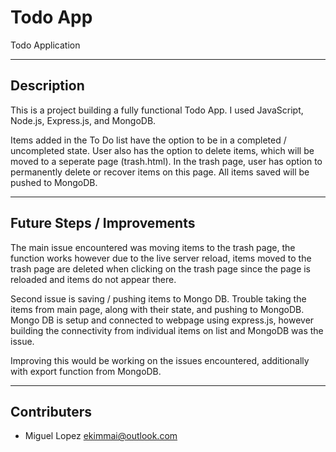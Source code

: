 # Todo App
Todo Application

---

## Description
This is a project building a fully functional Todo App. I used JavaScript, Node.js, Express.js, and MongoDB.

Items added in the To Do list have the option to be in a completed / uncompleted state. User also has the option to delete items, which will be moved to a seperate page (trash.html). In the trash page, user has option to permanently delete or recover items on this page. All items saved will be pushed to MongoDB.

---

## Future Steps / Improvements

The main issue encountered was moving items to the trash page, the function works however due to the live server reload, items moved to the trash page are deleted when clicking on the trash page since the page is reloaded and items do not appear there. 

Second issue is saving / pushing items to Mongo DB. Trouble taking the items from main page, along with their state, and pushing to MongoDB. Mongo DB is setup and connected to webpage using express.js, however building the connectivity from individual items on list and MongoDB was the issue. 

Improving this would be working on the issues encountered, additionally with export function from MongoDB. 

---

## Contributers

- Miguel Lopez <ekimmai@outlook.com>
